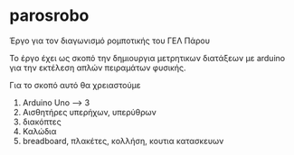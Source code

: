 # parosrobo
Έργο για τον διαγωνισμό  ρομποτικής του ΓΕΛ Πάρου

Το έργο έχει ως σκοπό την δημιουργια μετρητικων διατάξεων με arduino για την εκτέλεση απλών πειραμάτων φυσικής.

Για το σκοπό αυτό θα χρειαστούμε
1) Arduino Uno --> 3 
2) Αισθητήρες υπερήχων, υπερύθρων
3) διακόπτες
4) Καλώδια
5) breadboard, πλακέτες, κολλήση, κουτια κατασκευων 

